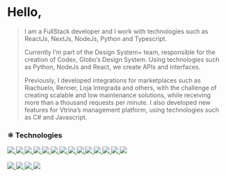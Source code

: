 <h1>Hello,</h1>
<blockquote>
  <p>
    I am a FullStack developer and I work with technologies such as ReactJs, NextJs, NodeJs, Python and Typescript.
  </p>

  <p>
    Currently I’m part of the Design System+ team, responsible for the creation of Codex, Globo’s Design System. Using technologies such as Python, NodeJs and React, we create APIs and interfaces.
  </p>
  
  <p>
  Previously, I developed integrations for marketplaces such as Riachuelo, Renner, Loja Integrada and others, with the challenge of creating scalable and low maintenance solutions, while receiving more than a thousand requests per minute. I also developed new features for Vtrina’s management platform, using technologies such as C# and Javascript.
  </p>
 </blockquote>

### ⚛️ Technologies
<div>
  <a target="_blank" href="https://python.org/">
    <img src="https://img.shields.io/badge/Python%20-%F5D547.svg?&style=for-the-badge&logo=python&logoColor=black&color=F5D547"/>
  </a>
  <a  target="_blank" href="https://nodejs.org/en/">
    <img src="https://img.shields.io/badge/javascript%20-%61DAFB33.svg?&style=for-the-badge&logo=javascript&logoColor=black&color=EFD81D"/>
  </a>
  <a  target="_blank" href="https://www.typescriptlang.org/">
    <img src="https://img.shields.io/badge/typescript%20-%61DAFB33.svg?&style=for-the-badge&logo=typescript&logoColor=black&color=3278C6"/>
  </a>
   <a  target="_blank" href="https://nodejs.org/en/">
    <img src="https://img.shields.io/badge/NodeJs%20-%61DAFB33.svg?&style=for-the-badge&logo=node.js&logoColor=white&color=75AC64"/>
  </a>
  <a target="_blank" href="https://fastapi.tiangolo.com/">
    <img src="https://img.shields.io/badge/FastApi%20-%F5D547.svg?&style=for-the-badge&logo=fastapi&logoColor=black&color=059587"/>
  </a>
  <a target="_blank" href="https://flask.palletsprojects.com/">
    <img src="https://img.shields.io/badge/Flask%20-%F5D547.svg?&style=for-the-badge&logo=flask&logoColor=black&color=F2F2F2"/>
  </a>
  <a target="_blank" href="https://pt-br.reactjs.org/">
    <img src="https://img.shields.io/badge/ReactJs%20-%61DAFB33.svg?&style=for-the-badge&logo=react&logoColor=black&color=61DAFB"/>
  </a>
  <a target="_blank" href="https://vuejs.org/">
    <img src="https://img.shields.io/badge/Vue.js%20-%61DAFB33.svg?&style=for-the-badge&logo=vue.js&logoColor=black&color=059587"/>
  </a>
  <a target="_blank" href="https://nextjs.org/">
    <img src="https://img.shields.io/badge/NextJs%20-%61DAFB33.svg?&style=for-the-badge&logo=next.js&logoColor=black&color=F2F2F2"/>
  </a>
  <a  target="_blank" href="https://www.docker.com/">
    <img src="https://img.shields.io/badge/docker%20-%61DAFB33.svg?&style=for-the-badge&logo=docker&logoColor=black&color=3278C6"/>
  </a>
  <a  target="_blank" href="https://www.terraform.io/">
    <img src="https://img.shields.io/badge/terraform%20-%61DAFB33.svg?&style=for-the-badge&logo=terraform&logoColor=black&color=7B42BC"/>
  </a>
  <a  target="_blank" href="https://www.postgresql.org/">
    <img src="https://img.shields.io/badge/Postgresql%20-%61DAFB33.svg?&style=for-the-badge&logo=postgresql&logoColor=white&color=336791"/>
  </a>
  <a  target="_blank" href="https://www.mongodb.com">
    <img src="https://img.shields.io/badge/MongoDb%20-%61DAFB33.svg?&style=for-the-badge&logo=mongodb&logoColor=white&color=023430"/>
  </a>
   <a  target="_blank" href="https://git-scm.com/">
    <img src="https://img.shields.io/badge/Git%20-%61DAFB33.svg?&style=for-the-badge&logo=git&logoColor=white&color=F54D27"/>
  </a>
</div>
<br>
<div>
  <a  target="_blank" href="https://www.instagram.com/leooluize/">
    <img src="https://img.shields.io/badge/Instagram%20-%61DAFB33.svg?&style=for-the-badge&logo=instagram&logoColor=white&color=161B22"/>
  </a>
  <a target="_new" href="https://www.linkedin.com/in/leonardoluize/">
    <img src="https://img.shields.io/badge/Linkedin%20-%61DAFB33.svg?&style=for-the-badge&logo=linkedin&logoColor=white&color=161B22"/>
  </a>
  <a target="_new" href="https://read.cv/leonardo_luize">
    <img src="https://img.shields.io/badge/Read.Cv%20-%61DAFB33.svg?&style=for-the-badge&logo=readcv&logoColor=white&color=161B22"/>
  </a>
  <a target="_new" href="mailto:leonardo.luize2@gmail.com">
    <img src="https://img.shields.io/badge/Email%20-%61DAFB33.svg?&style=for-the-badge&logo=gmail&logoColor=white&color=161B22"/>
  </a>
</div>
